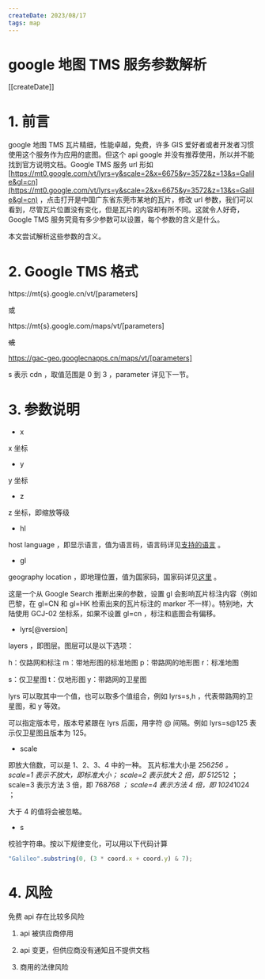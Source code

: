 ```yaml
---
createDate: 2023/08/17
tags: map
---
```


# google 地图 TMS 服务参数解析

[[createDate]]

# 1. 前言

google 地图 TMS 瓦片精细，性能卓越，免费，许多 GIS 爱好者或者开发者习惯使用这个服务作为应用的底图。但这个 api google 并没有推荐使用，所以并不能找到官方说明文档。Google TMS 服务 url 形如 [https://mt0.google.com/vt/lyrs=y&scale=2&x=6675&y=3572&z=13&s=Galile&gl=cn](https://mt0.google.com/vt/lyrs=y&scale=2&x=6675&y=3572&z=13&s=Galile&gl=cn) ，点击打开是中国广东省东莞市某地的瓦片，修改 url 参数，我们可以看到，尽管瓦片位置没有变化，但是瓦片的内容却有所不同。这就令人好奇，Google TMS 服务究竟有多少参数可以设置，每个参数的含义是什么。

本文尝试解析这些参数的含义。

# 2. Google TMS 格式

<p>https://mt{s}.google.cn/vt/[parameters]</p>

或

<p>https://mt{s}.google.com/maps/vt/[parameters]</p>

~~或~~

~~<p>https://gac-geo.googlecnapps.cn/maps/vt/[parameters]</p>~~

s 表示 cdn ，取值范围是 0 到 3 ，parameter 详见下一节。

# 3. 参数说明

- x

x 坐标

- y

y 坐标

- z

z 坐标，即缩放等级

- hl

host language ，即显示语言，值为语言码，语言码详见[支持的语言](https://developers.google.com/custom-search/docs/xml_results_appendices#interfaceLanguages) 。

- gl

geography location ，即地理位置，值为国家码，国家码详见[这里](https://developers.google.com/custom-search/docs/xml_results_appendices#countryCodes) 。

这是一个从 Google Search 推断出来的参数，设置 gl 会影响瓦片标注内容（例如巴黎，在 gl=CN 和 gl=HK 检索出来的瓦片标注的 marker 不一样）。特别地，大陆使用 GCJ-02 坐标系，如果不设置 gl=cn ，标注和底图会有偏移。

- lyrs\[@version\]

layers ，即图层。图层可以是以下选项：

h：仅路网和标注 m：带地形图的标准地图 p：带路网的地形图 r：标准地图

s：仅卫星图 t：仅地形图 y：带路网的卫星图

lyrs 可以取其中一个值，也可以取多个值组合，例如 lyrs=s,h ，代表带路网的卫星图，和 y 等效。

可以指定版本号，版本号紧跟在 lyrs 后面，用字符 @ 间隔。例如 lyrs=s@125 表示仅卫星图且版本为 125。

- scale

即放大倍数，可以是 1、2、3、4 中的一种。 瓦片标准大小是 256*256 。 scale=1 表示不放大，即标准大小； scale=2 表示放大 2 倍，即 512*512 ； scale=3 表示方法 3 倍，即 768*768 ； scale=4 表示方法 4 倍，即 1024*1024 ；

大于 4 的值将会被忽略。

- s

校验字符串。按以下规律变化，可以用以下代码计算

```javascript
"Galileo".substring(0, (3 * coord.x + coord.y) & 7);
```

# 4. 风险

免费 api 存在比较多风险

1. api 被供应商停用

2. api 变更，但供应商没有通知且不提供文档

3. 商用的法律风险
